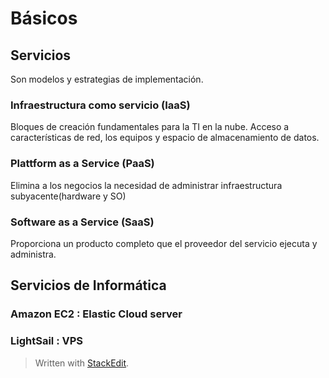 # Básicos

## Servicios
Son modelos y estrategias de implementación.

### Infraestructura como servicio (IaaS)
Bloques de creación fundamentales para la TI en la nube.
Acceso a características de red, los equipos y espacio de almacenamiento de datos. 

### Plattform as a Service (PaaS)
Elimina a los negocios la necesidad de administrar infraestructura subyacente(hardware y SO) 

### Software as a Service (SaaS)
Proporciona un producto completo que el proveedor del servicio ejecuta y administra.


## Servicios de Informática

### Amazon EC2 : Elastic Cloud server
### LightSail : VPS 





> Written with [StackEdit](https://stackedit.io/).
<!--stackedit_data:
eyJoaXN0b3J5IjpbLTEwMzE2ODgwNDksLTExMTc5OTg3NDUsMT
cxNTAwOTY0NSwxNDk2NzI4MDgxXX0=
-->